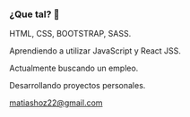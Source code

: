 ### ¿Que tal? 👋
HTML, CSS, BOOTSTRAP, SASS.

Aprendiendo a utilizar JavaScript y React JSS.

Actualmente buscando un empleo. 

Desarrollando proyectos personales. 

matiashoz22@gmail.com
